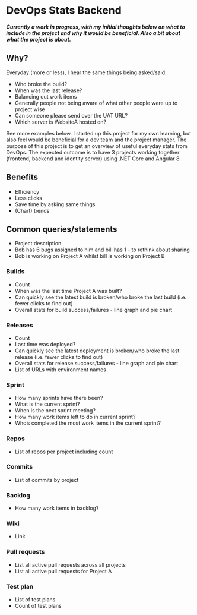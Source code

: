 # DevOps Stats Backend

***Currently a work in progress, with my initial thoughts below on what to include in the project and why it would be beneficial. Also a bit about what the project is about.***

## Why?

Everyday (more or less), I hear the same things being asked/said:
  - Who broke the build?
  - When was the last release?
  - Balancing out work items
  - Generally people not being aware of what other people were up to project wise
  - Can someone please send over the UAT URL?
  - Which server is WebsiteA hosted on?
  
See more examples below. I started up this project for my own learning, but also feel would be beneficial for a dev team and the project manager. The purpose of this project is to get an overview of useful everyday stats from DevOps. The expected outcome is to have 3 projects working together (frontend, backend and identity server) using .NET Core and Angular 8.

## Benefits
- Efficiency
- Less clicks
- Save time by asking same things
- (Chart) trends

## Common queries/statements
- Project description  
- Bob has 6 bugs assigned to him and bill has 1 - to rethink about sharing
- Bob is working on Project A whilst bill is working on Project B
### Builds
  - Count
  - When was the last time Project A was built?
  - Can quickly see the latest build is broken/who broke the last build (i.e. fewer clicks to find out)
  - Overall stats for build success/failures - line graph and pie chart
### Releases
  - Count
  - Last time was deployed?
  - Can quickly see the latest deployment is broken/who broke the last release (i.e. fewer clicks to find out)
  - Overall stats for release success/failures - line graph and pie chart
  - List of URLs with environment names
### Sprint
  - How many sprints have there been?
  - What is the current sprint?
  - When is the next sprint meeting? 
  - How many work items left to do in current sprint?
  - Who’s completed the most work items in the current sprint?
### Repos
  - List of repos per project including count
### Commits
  - List of commits by project
### Backlog
  - How many work items in backlog?
### Wiki
  - Link
### Pull requests
  - List all active pull requests across all projects
  - List all active pull requests for Project A
### Test plan
  - List of test plans
  - Count of test plans
